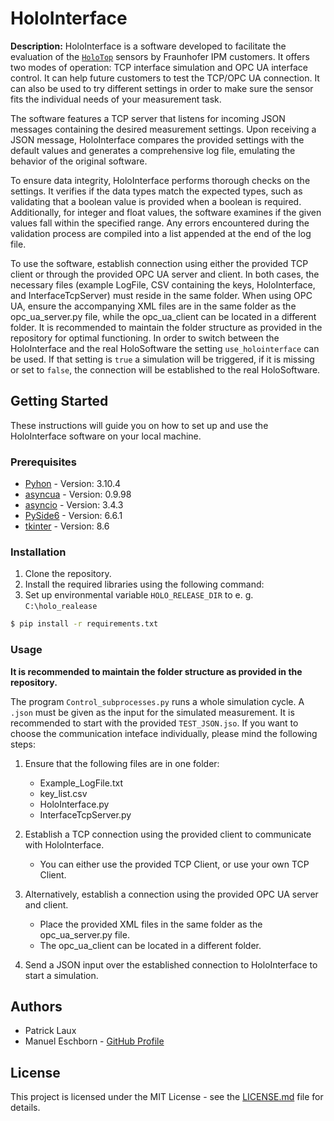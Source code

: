 # HoloInterface

**Description:** HoloInterface is a software developed to facilitate the evaluation of the [`HoloTop`](https://www.ipm.fraunhofer.de/en/bu/production-control-inline-measurement-techniques/systems/holo-top.html) sensors by Fraunhofer IPM customers. It offers two modes of operation: TCP interface simulation and OPC UA interface control. It can help future customers to test the TCP/OPC UA connection. It can also be used to try different settings in order to make sure the sensor fits the individual needs of your measurement task.

The software features a TCP server that listens for incoming JSON messages containing the desired measurement settings. Upon receiving a JSON message, HoloInterface compares the provided settings with the default values and generates a comprehensive log file, emulating the behavior of the original software.

To ensure data integrity, HoloInterface performs thorough checks on the settings. It verifies if the data types match the expected types, such as validating that a boolean value is provided when a boolean is required. Additionally, for integer and float values, the software examines if the given values fall within the specified range. Any errors encountered during the validation process are compiled into a list appended at the end of the log file.

To use the software, establish connection using either the provided TCP client or through the provided OPC UA server and client. In both cases, the necessary files (example LogFile, CSV containing the keys, HoloInterface, and InterfaceTcpServer) must reside in the same folder. When using OPC UA, ensure the accompanying XML files are in the same folder as the opc_ua_server.py file, while the opc_ua_client can be located in a different folder. It is recommended to maintain the folder structure as provided in the repository for optimal functioning. In order to switch between the HoloInterface and the real HoloSoftware the setting `use_holointerface` can be used. If that setting is `true` a simulation will be triggered, if it is missing or set to `false`, the connection will be established to the real HoloSoftware. 

## Getting Started

These instructions will guide you on how to set up and use the HoloInterface software on your local machine.

### Prerequisites

- [Pyhon](https://www.python.org/) - Version: 3.10.4
- [asyncua](https://github.com/FreeOpcUa/opcua-asyncio) - Version: 0.9.98
- [asyncio](https://docs.python.org/3/library/asyncio.html) - Version: 3.4.3
- [PySide6](https://doc.qt.io/qtforpython-6/) - Version: 6.6.1
- [tkinter](https://docs.python.org/3/library/tkinter.html) - Version: 8.6

### Installation

1. Clone the repository.
2. Install the required libraries using the following command:
3. Set up environmental variable `HOLO_RELEASE_DIR` to e. g. `C:\holo_realease`

```bash
$ pip install -r requirements.txt
```

### Usage
**It is recommended to maintain the folder structure as provided in the repository.**

The program `Control_subprocesses.py` runs a whole simulation cycle. A `.json` must be given as the input for the simulated measurement. It is recommended to start with the provided `TEST_JSON.jso`. If you want to choose the communication inteface individually, please mind the following steps:

1. Ensure that the following files are in one folder:
   - Example_LogFile.txt
   - key_list.csv
   - HoloInterface.py
   - InterfaceTcpServer.py

2. Establish a TCP connection using the provided client to communicate with HoloInterface.
   - You can either use the provided TCP Client, or use your own TCP Client.

3. Alternatively, establish a connection using the provided OPC UA server and client.
   - Place the provided XML files in the same folder as the opc_ua_server.py file.
   - The opc_ua_client can be located in a different folder.

4. Send a JSON input over the established connection to HoloInterface to start a simulation.

## Authors

- Patrick Laux
- Manuel Eschborn - [GitHub Profile](https://github.com/ElManu93)

## License

This project is licensed under the MIT License - see the [LICENSE.md](link_to_license_file) file for details.
